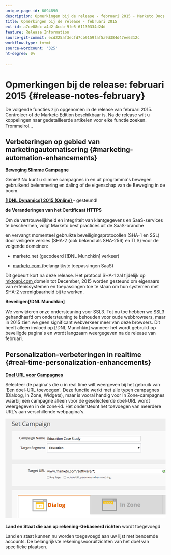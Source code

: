 ```yaml
---
unique-page-id: 6094890
description: Opmerkingen bij de release - februari 2015 - Marketo Docs - Productdocumentatie
title: Opmerkingen bij de release - februari 2015
exl-id: a7ce88dc-a4d2-4ccb-9fe5-61130334d24d
feature: Release Information
source-git-commit: ecd225af3ecfd7cb9159faf5a9d384d47ee6312c
workflow-type: tm+mt
source-wordcount: '325'
ht-degree: 0%

---
```


# Opmerkingen bij de release: februari 2015 {#release-notes-february}

De volgende functies zijn opgenomen in de release van februari 2015. Controleer of de Marketo Edition beschikbaar is. Na de release wilt u koppelingen naar gedetailleerde artikelen voor elke functie zoeken. Trommelrol...

## Verbeteringen op gebied van marketingautomatisering {#marketing-automation-enhancements}

**[Beweging Slimme Campagne](/help/marketo/product-docs/core-marketo-concepts/smart-campaigns/using-smart-campaigns/move-a-smart-campaign.md)**

Geniet! Nu kunt u slimme campagnes in en uit programma&#39;s bewegen gebruikend belemmering en daling of de eigenschap van de Beweging in de boom.

**[[!DNL Dynamics] 2015 (Online) ](https://docs.marketo.com/display/docs/microsoft+dynamics+2013+on-premises)** - gesteund!

**de Veranderingen van het Certificaat HTTPS**

Om de vertrouwelijkheid en integriteit van klantgegevens en SaaS-services te beschermen, volgt Marketo best practices uit de SaaS-branche

en vervangt momenteel gebruikte beveiligingsprotocollen (SHA-1 en SSL) door veiligere versies (SHA-2 (ook bekend als SHA-256) en TLS) voor de volgende domeinen:

* marketo.net (gecodeerd [!DNL Munchkin] verkeer)

* [ marketo.com ](https://marketo.com) (belangrijkste toepassingen SaaS)

Dit gebeurt kort na deze release. Het protocol SHA-1 zal tijdelijk op [ mktoapi.com ](https://mktoapi.com) domein tot December, 2015 worden gesteund om eigenaars van erfenissystemen en toepassingen toe te staan om hun systemen met SHA-2 verenigbaarheid bij te werken.

**Beveiligen[!DNL Munchkin]**

We verwijderen onze ondersteuning voor SSL3. Tot nu toe hebben we SSL3 gehandhaafd om ondersteuning te behouden voor oude webbrowsers, maar in 2015 zien we geen significant webverkeer meer van deze browsers. Dit heeft alleen invloed op [!DNL Munchkin] wanneer het wordt gebruikt op beveiligde pagina&#39;s en wordt langzaam weergegeven na de release van februari.

## Personalization-verbeteringen in realtime {#real-time-personalization-enhancements}

**[Doel URL voor Campagnes](/help/marketo/product-docs/web-personalization/working-with-web-campaigns/adding-a-target-url-to-a-web-campaign.md)**

Selecteer de pagina&#39;s die u in real time wilt weergeven bij het gebruik van &#39;Een doel-URL toevoegen&#39;. Deze functie werkt met alle typen campagnes (Dialoog, In Zone, Widgets), maar is vooral handig voor In Zone-campagnes waarbij een campagne alleen voor de geselecteerde doel-URL wordt weergegeven in de zone-id. Het ondersteunt het toevoegen van meerdere URL&#39;s aan verschillende webpagina&#39;s.

![](assets/image2015-2-19-11-3a0-3a30.png)

**Land en Staat die aan op rekening-Gebaseerd richten** wordt toegevoegd

Land en staat kunnen nu worden toegevoegd aan uw lijst met benoemde accounts. De belangrijkste rekeningsvooruitzichten van het doel van specifieke plaatsen.
